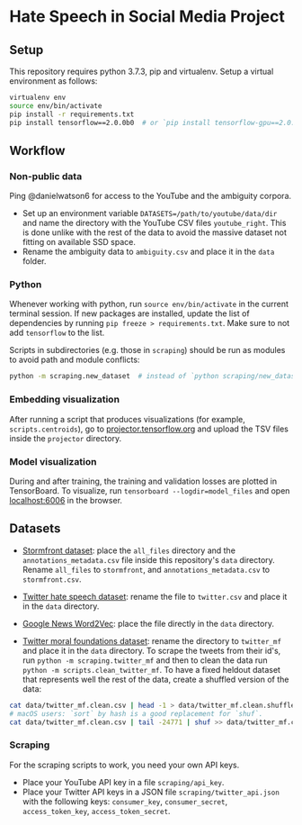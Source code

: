 # Hate Speech in Social Media Project


## Setup

This repository requires python 3.7.3, pip and virtualenv. Setup a virtual environment as follows:

```bash
virtualenv env
source env/bin/activate
pip install -r requirements.txt
pip install tensorflow==2.0.0b0  # or `pip install tensorflow-gpu==2.0.0b0`
```

## Workflow

### Non-public data

Ping @danielwatson6 for access to the YouTube and the ambiguity corpora.
- Set up an environment variable `DATASETS=/path/to/youtube/data/dir` and name the directory with the YouTube CSV files `youtube_right`. This is done unlike with the rest of the data to avoid the massive dataset not fitting on available SSD space.
- Rename the ambiguity data to `ambiguity.csv` and place it in the `data` folder.

### Python

Whenever working with python, run `source env/bin/activate` in the current terminal session. If new packages are installed, update the list of dependencies by running `pip freeze > requirements.txt`. Make sure to not add `tensorflow` to the list.

Scripts in subdirectories (e.g. those in `scraping`) should be run as modules to avoid path and module conflicts:

```bash
python -m scraping.new_dataset  # instead of `python scraping/new_dataset.py` or `cd scraping && python new_dataset.py`
```

### Embedding visualization

After running a script that produces visualizations (for example, `scripts.centroids`), go to [projector.tensorflow.org](http://projector.tensorflow.org) and upload the TSV files inside the `projector` directory.

### Model visualization

During and after training, the training and validation losses are plotted in TensorBoard. To visualize, run `tensorboard --logdir=model_files` and open [localhost:6006](localhost:6006) in the browser.

## Datasets

- [Stormfront dataset](https://github.com/aitor-garcia-p/hate-speech-dataset): place the `all_files` directory and the `annotations_metadata.csv` file inside this repository's `data` directory. Rename `all_files` to `stormfront`, and `annotations_metadata.csv` to `stormfront.csv`.

- [Twitter hate speech dataset](https://github.com/t-davidson/hate-speech-and-offensive-language/blob/master/data/labeled_data.csv?raw=true): rename the file to `twitter.csv` and place it in the `data` directory.

- [Google News Word2Vec](https://drive.google.com/file/d/0B7XkCwpI5KDYNlNUTTlSS21pQmM/edit?usp=sharing): place the file directly in the `data` directory.

- [Twitter moral foundations dataset](https://psyarxiv.com/w4f72/): rename the directory to `twitter_mf` and place it in the `data` directory. To scrape the tweets from their id's, run `python -m scraping.twitter_mf` and then to clean the data run `python -m scripts.clean_twitter_mf`. To have a fixed heldout dataset that represents well the rest of the data, create a shuffled version of the data:
```bash
cat data/twitter_mf.clean.csv | head -1 > data/twitter_mf.clean.shuffled.csv
# macOS users: `sort` by hash is a good replacement for `shuf`.
cat data/twitter_mf.clean.csv | tail -24771 | shuf >> data/twitter_mf.clean.shuffled.csv
```

### Scraping

For the scraping scripts to work, you need your own API keys.

- Place your YouTube API key in a file `scraping/api_key`.
- Place your Twitter API keys in a JSON file `scraping/twitter_api.json` with the following keys: `consumer_key`, `consumer_secret`, `access_token_key`, `access_token_secret`.
